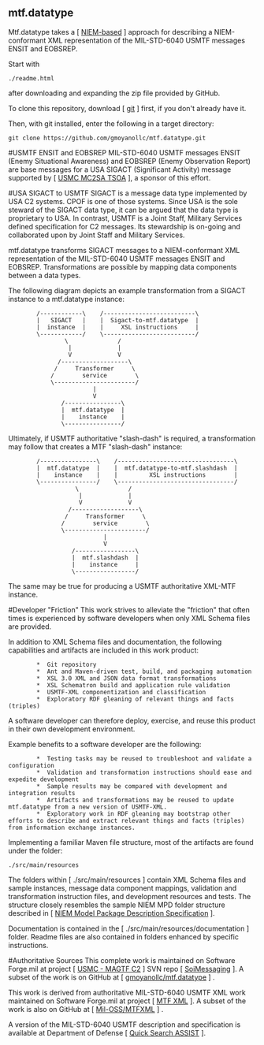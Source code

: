 ## mtf.datatype
Mtf.datatype takes a [ <a href="https://www.niem.gov/technical/Pages/niem.aspx" target="_blank">NIEM-based</a> ] approach for describing a NIEM-conformant XML representation of the MIL-STD-6040 USMTF messages ENSIT and EOBSREP.

Start with 

    ./readme.html
    
after downloading and expanding the zip file provided by GitHub.

To clone this repository, download [ <a href="https://git-scm.com" target="_blank">git</a> ] first, if you don't already have it.

Then, with git installed, enter the following in a target directory:

    git clone https://github.com/gmoyanollc/mtf.datatype.git

    
#USMTF ENSIT and EOBSREP
MIL-STD-6040 USMTF messages ENSIT (Enemy Situational Awareness) and EOBSREP (Enemy Observation Report) are base messages for a USA SIGACT (Significant Activity) message supported by [ <a href="https://marinecorpsconceptsandprograms.com/programs/command-and-controlsituational-awareness-c2sa/tactical-service-oriented-architecture-tsoa" target="_blank">USMC MC2SA TSOA</a> ], a sponsor of this effort.

#USA SIGACT to USMTF
SIGACT is a message data type implemented by USA C2 systems. CPOF is one of those systems.  Since USA is the sole steward of the SIGACT data type, it can be argued that the data type is proprietary to USA.  In contrast, USMTF is a Joint Staff, Military Services defined specification for C2 messages.  Its stewardship is on-going and collaborated upon by Joint Staff and Military Services.  

mtf.datatype transforms SIGACT messages to a NIEM-conformant XML representation of the MIL-STD-6040 USMTF messages ENSIT and EOBSREP.  Transformations are possible by mapping data components between a data types.  

The following diagram depicts an example transformation from a SIGACT instance to a mtf.datatype instance:

            /------------\    /--------------------------\
            |   SIGACT   |    |  Sigact-to-mtf.datatype  |
            |  instance  |    |     XSL instructions     |
            \------------/    \--------------------------/
                    \              /
                     |             |
                     V             V
                  /-------------------\
                 /     Transformer     \
                /        service        \
                \-----------------------/
                            |
                            V
                   /----------------\
                   |  mtf.datatype  |
                   |    instance    |
                   \----------------/
                    
Ultimately, if USMTF authoritative "slash-dash" is required, a transformation may follow that creates a MTF "slash-dash" instance:

            /----------------\    /---------------------------------\
            |  mtf.datatype  |    |  mtf.datatype-to-mtf.slashdash  |
            |    instance    |    |         XSL instructions        |
            \----------------/    \---------------------------------/
                       \              /
                        |             |
                        V             V
                     /-------------------\
                    /     Transformer     \
                   /        service        \
                   \-----------------------/
                               |
                               V
                      /-----------------\
                      |  mtf.slashdash  |
                      |    instance     |
                      \-----------------/
                      
The same may be true for producing a USMTF authoritative XML-MTF instance.

#Developer "Friction"
This work strives to alleviate the "friction" that often times is experienced by software developers when only XML Schema files are provided.  

In addition to XML Schema files and documentation, the following capabilities and artifacts are included in this work product:

            *  Git repository
            *  Ant and Maven-driven test, build, and packaging automation
            *  XSL 3.0 XML and JSON data format transformations
            *  XSL Schematron build and application rule validation
            *  USMTF-XML componentization and classification
            *  Exploratory RDF gleaning of relevant things and facts (triples)

A software developer can therefore deploy, exercise, and reuse this product in their own development environment.  

Example benefits to a software developer are the following:

            *  Testing tasks may be reused to troubleshoot and validate a configuration
            *  Validation and transformation instructions should ease and expedite development
            *  Sample results may be compared with development and integration results
            *  Artifacts and transformations may be reused to update mtf.datatype from a new version of USMTF-XML.
            *  Exploratory work in RDF gleaning may bootstrap other efforts to describe and extract relevant things and facts (triples) from information exchange instances.
                
Implementing a familiar Maven file structure, most of the artifacts are found under the folder: 

    ./src/main/resources 

The folders within [ ./src/main/resources ] contain XML Schema files and sample instances, message data component mappings, validation and transformation instruction files, and development resources and tests.  The structure closely resembles the sample NIEM MPD folder structure described in [ <a href="http://reference.niem.gov/niem/specification/model-package-description/3.0/model-package-description-3.0.html#appendix_E" target="_blank">NIEM Model Package Description Specification</a> ].
        
Documentation is contained in the [ ./src/main/resources/documentation ] folder.  Readme files are also contained in folders enhanced by specific instructions.

#Authoritative Sources
This complete work is maintained on Software Forge.mil at project [ <a href="https://software.forge.mil/sf/projects/magtf_c2" target="_blank">USMC - MAGTF C2</a> ] SVN repo [ <a href="https://svn.forge.mil/svn/repos/soimessaging/TsoaInformationModel/DataFormat/mtf.datatype" target="_blank">SoiMessaging</a> ].  A subset of the work is on GitHub at [ <a href="https://github.com/gmoyanollc/mtf.datatype" target="_blank">gmoyanollc/mtf.datatype</a> ] .

This work is derived from authoritative MIL-STD-6040 USMTF XML work maintained on Software Forge.mil at project [ <a href="https://software.forge.mil/sf/projects/mtfxml" target="_blank">MTF XML</a> ].  A subset of the work is also on GitHub at [ <a href="https://github.com/mil-oss/MTFXML" target="_blank">Mil-OSS/MTFXML</a> ] .

A version of the MIL-STD-6040 USMTF description and specification is available at Department of Defense [ <a href="http://quicksearch.dla.mil/qsDocDetails.aspx?ident_number=214270" target="_blank">Quick Search ASSIST</a> ].
